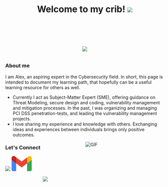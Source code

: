 

<h1 align="center">
Welcome to my crib!
	<a href="https://github.com/Bouaskaoun" target="_self">
		<img src="https://media.giphy.com/media/hvRJCLFzcasrR4ia7z/giphy.gif" width="30">

</p>
<br/>
<p align="center">
	<a href="https://github.com/Bouaskaoun">
		<img src="https://readme-typing-svg.herokuapp.com?lines=Security+Assesments;Vulnerability+Management;Threat+Modeling;Code+Review&center=true&width=380&height=45">
	</a>
</p>

### About me
I am Alex, an aspiring expert in the Cybersecurity field. In short, this page is intended to document my learning path, that hopefully can be a useful learning resource for others as well. <br/>

- Currently I act as Subject-Matter Expert (SME), offering guidance on Threat Modeling, secure design and coding, vulnerability management and mitigation processes. In the past, I was organizing and managing PCI DSS penetration-tests, and leading the vulnerability management projects.
- I love sharing my experience and knowledge with others. Exchanging ideas and experiences between individuals brings only positive outcomes. 

<img align="right" alt="GIF" src="https://media.giphy.com/media/RbDKaczqWovIugyJmW/giphy.gif" width="250" height="200" />

<!-- Projects --> 

<!-- Socials --> 

<h3 align="left">Let's Connect</h3>  
<div align="left">
<a href="https://www.linkedin.com/in/alexandru-ceclan95/" target="blank"><img src="https://cdn.jsdelivr.net/gh/devicons/devicon/icons/linkedin/linkedin-original.svg" style="height: 3rem"/></a>
 <a href="mailto:alexandruceclan@gmail.com" target="blank">
<img src="https://github.com/mahiiverse1/mahiiverse1/blob/main/Gmail_Logo_256px.png" style="height: 3rem"/>
</a>
</p>


 <p align="center">
  <img src="https://media.giphy.com/media/jpVnC65DmYeyRL4LHS/giphy.gif" width="20%">
</p>
